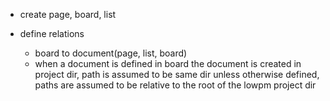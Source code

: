 - create page, board, list 

- define relations
    - board to document(page, list, board) 
    - when a document is defined in board the document is created in project dir, path is assumed to be same dir unless otherwise defined, paths are assumed to be relative to the root of the lowpm project dir